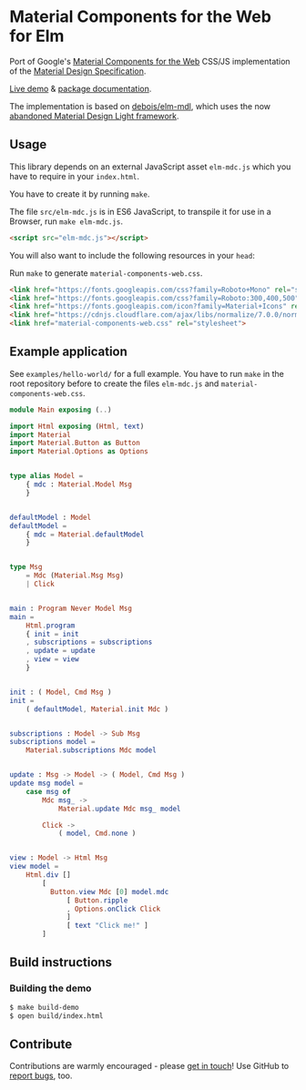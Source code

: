 # Material Components for the Web for Elm

Port of Google's
[Material Components for the Web](https://material.io/components/web/)
CSS/JS implementation of the
[Material Design Specification](https://www.google.com/design/spec/material-design/introduction.html).

[Live demo](https://aforemny.github.io/elm-mdc/) & [package documentation](http://package.elm-lang.org/packages/aforemny/elm-mdc/latest).

The implementation is based on [debois/elm-mdl](https://github.com/debois/elm-mdl), which uses the now [abandoned Material Design Light framework](https://github.com/google/material-design-lite).

## Usage

This library depends on an external JavaScript asset `elm-mdc.js` which you
have to require in your `index.html`.

You have to create it by running `make`.

The file `src/elm-mdc.js` is in ES6 JavaScript, to transpile it for use in a
Browser, run `make elm-mdc.js`.

```html
<script src="elm-mdc.js"></script>
```

You will also want to include the following resources in your `head`:

Run `make` to generate `material-components-web.css`.

```html
<link href="https://fonts.googleapis.com/css?family=Roboto+Mono" rel="stylesheet">
<link href="https://fonts.googleapis.com/css?family=Roboto:300,400,500" rel="stylesheet">
<link href="https://fonts.googleapis.com/icon?family=Material+Icons" rel="stylesheet">
<link href="https://cdnjs.cloudflare.com/ajax/libs/normalize/7.0.0/normalize.min.css" rel="stylesheet">
<link href="material-components-web.css" rel="stylesheet">
```

## Example application

See `examples/hello-world/` for a full example. You have to run `make` in the
root repository before to create the files `elm-mdc.js` and
`material-components-web.css`.

```elm
module Main exposing (..)

import Html exposing (Html, text)
import Material
import Material.Button as Button
import Material.Options as Options


type alias Model =
    { mdc : Material.Model Msg
    }


defaultModel : Model
defaultModel =
    { mdc = Material.defaultModel
    }


type Msg
    = Mdc (Material.Msg Msg)
    | Click


main : Program Never Model Msg
main =
    Html.program
    { init = init
    , subscriptions = subscriptions
    , update = update
    , view = view
    }


init : ( Model, Cmd Msg )
init =
    ( defaultModel, Material.init Mdc )


subscriptions : Model -> Sub Msg
subscriptions model =
    Material.subscriptions Mdc model


update : Msg -> Model -> ( Model, Cmd Msg )
update msg model =
    case msg of
        Mdc msg_ ->
            Material.update Mdc msg_ model

        Click ->
            ( model, Cmd.none )


view : Model -> Html Msg
view model =
    Html.div []
        [
          Button.view Mdc [0] model.mdc
              [ Button.ripple
              , Options.onClick Click
              ]
              [ text "Click me!" ]
        ]
```

## Build instructions

### Building the demo
```sh
$ make build-demo
$ open build/index.html
```

## Contribute

Contributions are warmly encouraged - please
[get in touch](https://github.com/aforemny/elm-mdc/issues)! Use GitHub to
[report bugs](https://github.com/aforemny/elm-mdc/issues), too.
